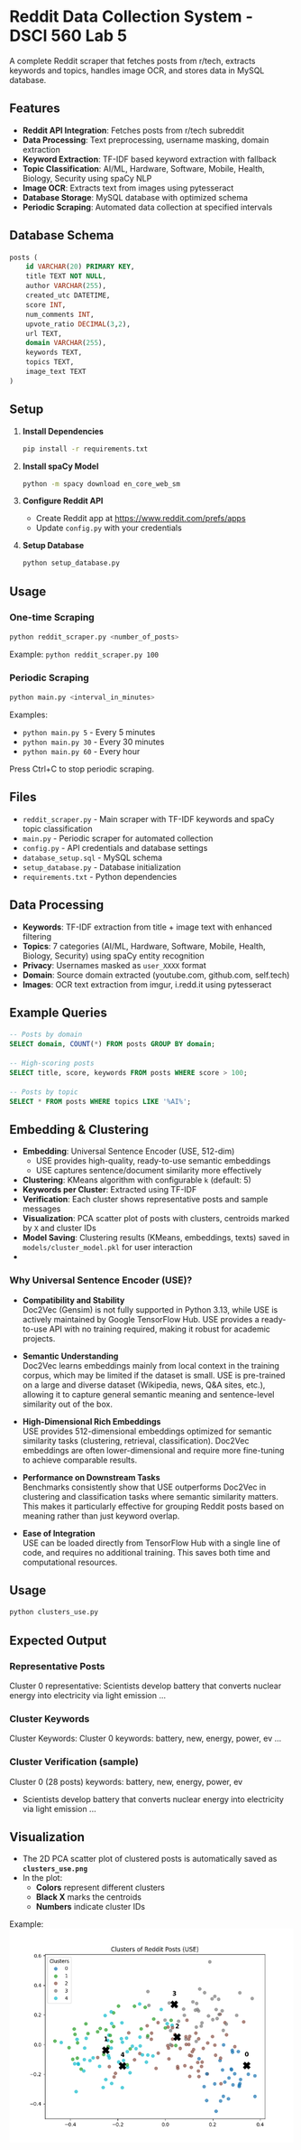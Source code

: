 # Reddit Data Collection System - DSCI 560 Lab 5

A complete Reddit scraper that fetches posts from r/tech, extracts keywords and topics, handles image OCR, and stores data in MySQL database.

## Features

- **Reddit API Integration**: Fetches posts from r/tech subreddit
- **Data Processing**: Text preprocessing, username masking, domain extraction
- **Keyword Extraction**: TF-IDF based keyword extraction with fallback
- **Topic Classification**: AI/ML, Hardware, Software, Mobile, Health, Biology, Security using spaCy NLP
- **Image OCR**: Extracts text from images using pytesseract
- **Database Storage**: MySQL database with optimized schema
- **Periodic Scraping**: Automated data collection at specified intervals

## Database Schema

```sql
posts (
    id VARCHAR(20) PRIMARY KEY,
    title TEXT NOT NULL,
    author VARCHAR(255),
    created_utc DATETIME,
    score INT,
    num_comments INT,
    upvote_ratio DECIMAL(3,2),
    url TEXT,
    domain VARCHAR(255),
    keywords TEXT,
    topics TEXT,
    image_text TEXT
)
```

## Setup

1. **Install Dependencies**
   ```bash
   pip install -r requirements.txt
   ```

2. **Install spaCy Model**
   ```bash
   python -m spacy download en_core_web_sm
   ```

3. **Configure Reddit API**
   - Create Reddit app at https://www.reddit.com/prefs/apps
   - Update `config.py` with your credentials

4. **Setup Database**
   ```bash
   python setup_database.py
   ```

## Usage

### One-time Scraping
```bash
python reddit_scraper.py <number_of_posts>
```
Example: `python reddit_scraper.py 100`

### Periodic Scraping
```bash
python main.py <interval_in_minutes>
```
Examples:
- `python main.py 5` - Every 5 minutes
- `python main.py 30` - Every 30 minutes
- `python main.py 60` - Every hour

Press Ctrl+C to stop periodic scraping.

## Files

- `reddit_scraper.py` - Main scraper with TF-IDF keywords and spaCy topic classification
- `main.py` - Periodic scraper for automated collection
- `config.py` - API credentials and database settings
- `database_setup.sql` - MySQL schema
- `setup_database.py` - Database initialization
- `requirements.txt` - Python dependencies

## Data Processing

- **Keywords**: TF-IDF extraction from title + image text with enhanced filtering
- **Topics**: 7 categories (AI/ML, Hardware, Software, Mobile, Health, Biology, Security) using spaCy entity recognition
- **Privacy**: Usernames masked as `user_XXXX` format
- **Domain**: Source domain extracted (youtube.com, github.com, self.tech)
- **Images**: OCR text extraction from imgur, i.redd.it using pytesseract

## Example Queries

```sql
-- Posts by domain
SELECT domain, COUNT(*) FROM posts GROUP BY domain;

-- High-scoring posts
SELECT title, score, keywords FROM posts WHERE score > 100;

-- Posts by topic
SELECT * FROM posts WHERE topics LIKE '%AI%';
```

## Embedding & Clustering

- **Embedding**: Universal Sentence Encoder (USE, 512-dim)
    - USE provides high-quality, ready-to-use semantic embeddings
    - USE captures sentence/document similarity more effectively
- **Clustering**: KMeans algorithm with configurable `k` (default: 5)
- **Keywords per Cluster**: Extracted using TF-IDF
- **Verification**: Each cluster shows representative posts and sample messages
- **Visualization**: PCA scatter plot of posts with clusters, centroids marked by `X` and cluster IDs
- **Model Saving**: Clustering results (KMeans, embeddings, texts) saved in `models/cluster_model.pkl` for user interaction
- 
### Why Universal Sentence Encoder (USE)?

- **Compatibility and Stability**  
  Doc2Vec (Gensim) is not fully supported in Python 3.13, while USE is actively maintained by Google TensorFlow Hub. USE provides a ready-to-use API with no training required, making it robust for academic projects.

- **Semantic Understanding**  
  Doc2Vec learns embeddings mainly from local context in the training corpus, which may be limited if the dataset is small. USE is pre-trained on a large and diverse dataset (Wikipedia, news, Q&A sites, etc.), allowing it to capture general semantic meaning and sentence-level similarity out of the box.

- **High-Dimensional Rich Embeddings**  
  USE provides 512-dimensional embeddings optimized for semantic similarity tasks (clustering, retrieval, classification). Doc2Vec embeddings are often lower-dimensional and require more fine-tuning to achieve comparable results.

- **Performance on Downstream Tasks**  
  Benchmarks consistently show that USE outperforms Doc2Vec in clustering and classification tasks where semantic similarity matters. This makes it particularly effective for grouping Reddit posts based on meaning rather than just keyword overlap.

- **Ease of Integration**  
  USE can be loaded directly from TensorFlow Hub with a single line of code, and requires no additional training. This saves both time and computational resources.

## Usage
```bash
python clusters_use.py
```

## Expected Output
### Representative Posts
Cluster 0 representative: Scientists develop battery that converts nuclear energy into electricity via light emission
...

### Cluster Keywords
Cluster Keywords:
Cluster 0 keywords: battery, new, energy, power, ev
...

### Cluster Verification (sample)
Cluster 0 (28 posts) keywords: battery, new, energy, power, ev
- Scientists develop battery that converts nuclear energy into electricity via light emission
  ...

## Visualization
- The 2D PCA scatter plot of clustered posts is automatically saved as **`clusters_use.png`**  
- In the plot:  
  - **Colors** represent different clusters  
  - **Black X** marks the centroids  
  - **Numbers** indicate cluster IDs  

Example:  
![Clusters Visualization](clusters_use.png)
